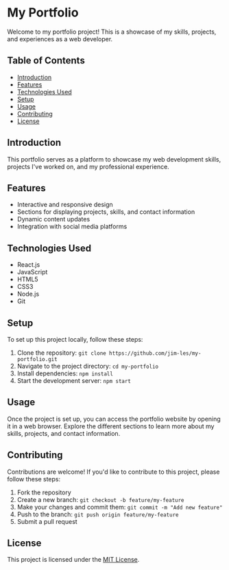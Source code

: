 # My Portfolio

Welcome to my portfolio project! This is a showcase of my skills, projects, and experiences as a web developer.

## Table of Contents

- [Introduction](#introduction)
- [Features](#features)
- [Technologies Used](#technologies-used)
- [Setup](#setup)
- [Usage](#usage)
- [Contributing](#contributing)
- [License](#license)

## Introduction

This portfolio serves as a platform to showcase my web development skills, projects I've worked on, and my professional experience.

## Features

- Interactive and responsive design
- Sections for displaying projects, skills, and contact information
- Dynamic content updates
- Integration with social media platforms

## Technologies Used

- React.js
- JavaScript
- HTML5
- CSS3
- Node.js
- Git

## Setup

To set up this project locally, follow these steps:

1. Clone the repository: `git clone https://github.com/jim-les/my-portfolio.git`
2. Navigate to the project directory: `cd my-portfolio`
3. Install dependencies: `npm install`
4. Start the development server: `npm start`

## Usage

Once the project is set up, you can access the portfolio website by opening it in a web browser. Explore the different sections to learn more about my skills, projects, and contact information.

## Contributing

Contributions are welcome! If you'd like to contribute to this project, please follow these steps:

1. Fork the repository
2. Create a new branch: `git checkout -b feature/my-feature`
3. Make your changes and commit them: `git commit -m "Add new feature"`
4. Push to the branch: `git push origin feature/my-feature`
5. Submit a pull request

## License

This project is licensed under the [MIT License](LICENSE).
